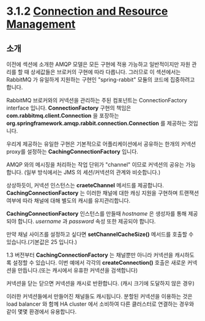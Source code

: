 # 3.1.2 [Connection and Resource Management](https://docs.spring.io/spring-amqp/docs/1.6.11.RELEASE/reference/html/_reference.html#connections)

## 소개

이전에 섹션에 소개한 AMQP 모델은 모든 구현에 적용 가능하고 일반적이지만 자원 관리를 할 때 상세값들은 브로커의 구현에 따라 다릅니다.
그러므로 이 섹션에서는 RabbitMQ 가 유일하게 지원하는 구현인 "spring-rabbit" 모듈의 코드에 집중하려고 합니다.

RabbitMQ 브로커와의 커넥션을 관리하는 주된 컴포넌트는 ConnectionFactory interface 입니다. **ConnectionFactory** 구현의 책임은 
**com.rabbitmq.client.Connection** 을 포장하는 **org.springframework.amqp.rabbit.connection.Connection** 를 제공하는 것입니다.

우리게 제공하는 유일한 구현은 기본적으로 어플리케이션에서 공유하는 한개의 커넥션 proxy를 설정하는 **CachingConnectionFactory** 입니다.

AMQP 와의 메시징을 처리하는 작업 단위가 "channel" 이므로 커넥션의 공유는 가능합니다. (일부 방식에서는 JMS 의 세션/커넥션의 관계와 비슷합니다.)

상상하듯이, 커넥션 인스턴스는 **craeteChannel** 메서드를 제공합니다. **CachingConnectionFactory** 는 이러한 채널에 대한 캐싱 지원을 구현하며
트랜잭션 여부에 따라 채널에 대해 별도의 캐시를 유지관리합니다.

**CachingConnectionFactory** 인스턴스를 만들때 *hostname* 은 생성자를 통해 제공되야 합니다. *username* 과 *password* 속성 또한 제공되야 합니다.

만약 채널 사이즈를 설정하고 싶다면 **setChannelCacheSize()** 메서드를 호출할 수 있습니다.(기본값은 25 입니다.)

1.3 버전부터  **CachingConnectionFactory** 는 채널뿐만 아니라 커넥션을 캐시하도록 설정할 수 있습니다. 이번 예에서 각각의 
**createConnection()** 호출은 새로운 커넥션을 만듭니다.(또는 캐시에서 유휴한 커넥션을 검색합니다)

커넥션을 닫는 닫으면 커넥션을 캐시로 반환합니다. (캐시 크기에 도달하지 않은 경우)

이러한 커넥션들에서 만들어진 채널들도 캐시됩니다. 분할된 커넥션을 이용하는 것은 load balancer 와 함께 HA cluster 에서 소비하여 다른 클러스터로 연결하는 경우와 같이 몇몇 환경에서 유용합니다. 
